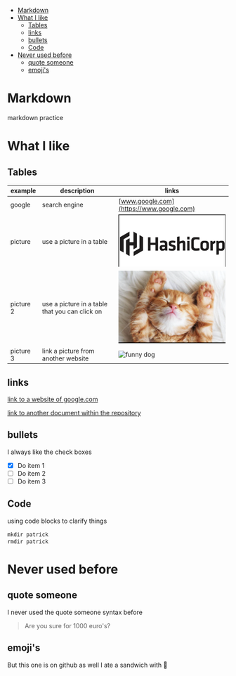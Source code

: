 - [Markdown](#markdown)
- [What I like](#what-i-like)
  - [Tables](#tables)
  - [links](#links)
  - [bullets](#bullets)
  - [Code](#code)
- [Never used before](#never-used-before)
  - [quote someone](#quote-someone)
  - [emoji's](#emojis)

# Markdown
markdown practice



# What I like

## Tables

| example   | description                                    | links                                                                          |
| --------- | ---------------------------------------------- | ------------------------------------------------------------------------------ |
| google    | search engine                                  | [www.google.com](https://www.google.com)                                               |
| picture   | use a picture in a table                       | ![](media/2021-10-13-15-17-12.png)                                             |
| picture 2 | use a picture in a table that you can click on | [![cat](media/2021-10-13-15-32-21.png)](https://www.imdb.com/title/tt5697572/) |
| picture 3| link a picture from another website| ![funny dog](https://static.boredpanda.com/blog/wp-content/uploads/2021/03/funny-dogs-extra-skin-stretchy-faces-coverimage.jpg)


## links

[link to a website of google.com](https://www.google.com)   

   
[link to another document within the repository](doc/documentation_details.md)

## bullets

I always like the check boxes

- [x] Do item 1 
- [ ] Do item 2
- [ ] Do item 3

## Code 
using code blocks to clarify things
```shell
mkdir patrick
rmdir patrick
```

# Never used before

## quote someone
I never used the quote someone syntax before

> Are you sure for 1000 euro's? 

## emoji's 

But this one is on github as well
I ate a sandwich with :egg:
